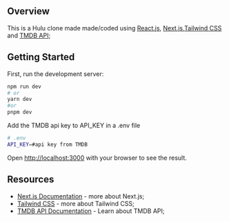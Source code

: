 ## Overview

This is a Hulu clone made made/coded using [React.js](https://reactjs.org/), [Next.js](https://nextjs.org/),[Tailwind CSS](https://tailwindcss.com/) and [TMDB API](https://www.themoviedb.org/);

## Getting Started

First, run the development server:

```bash
npm run dev
# or
yarn dev
#or
pnpm dev
```
Add the TMDB api key to API_KEY in a .env file
```bash
# .env
API_KEY=#api key from TMDB
```
Open [http://localhost:3000](http://localhost:3000) with your browser to see the result.

## Resources

- [Next.js Documentation](https://nextjs.org/docs) - more about Next.js;
- [Tailwind CSS](https://tailwindcss.com/docs) - more about Tailwind CSS;
- [TMDB API Documentation](https://developers.themoviedb.org/3/movies/get-movie-images) - Learn about TMDB API;

